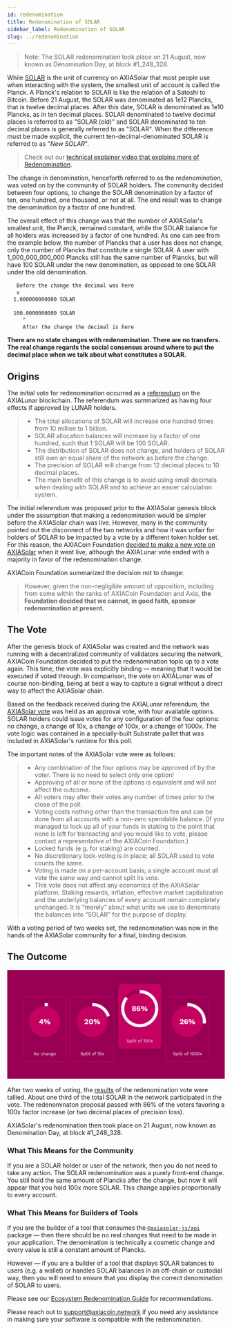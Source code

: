 ```yaml
---
id: redenomination
title: Redenomination of SOLAR
sidebar_label: Redenomination of SOLAR
slug: ../redenomination
---
```


> Note: The SOLAR redenomination took place on 21 August, now known as Denomination Day, at block
> #1_248_328.

While [SOLAR](../learn/learn-SOLAR.md) is the unit of currency on AXIASolar that most people use when interacting
with the system, the smallest unit of account is called the Planck. A Planck's relation to SOLAR is
like the relation of a Satoshi to Bitcoin. Before 21 August, the SOLAR was denominated as 1e12
Plancks, that is twelve decimal places. After this date, SOLAR is denominated as 1e10 Plancks, as in
ten decimal places. SOLAR denominated to twelve decimal places is referred to as "SOLAR (old)" and SOLAR
denominated to ten decimal places is generally referred to as "SOLAR". When the difference must be
made explicit, the current ten-decimal-denominated SOLAR is referred to as "_New SOLAR_".

> Check out our
> [technical explainer video that explains more of Redenomination](https://www.youtube.com/watch?v=xXIcnBV4uUE&list=PLOyWqupZ-WGuAuS00rK-pebTMAOxW41W8&index=22&ab_channel=AXIASolar).

The change in denomination, henceforth referred to as the _redenomination_, was voted on by the
community of SOLAR holders. The community decided between four options, to change the SOLAR denomination
by a factor of ten, one hundred, one thousand, or not at all. The end result was to change the
denomination by a factor of one hundred.

The overall effect of this change was that the number of AXIASolar's smallest unit, the Planck,
remained constant, while the SOLAR balance for all holders was increased by a factor of one hundred.
As one can see from the example below, the number of Plancks that a user has does not change, only
the number of Plancks that constitute a single SOLAR. A user with 1_000_000_000_000 Plancks still has
the same number of Plancks, but will have 100 SOLAR under the new denomination, as opposed to one SOLAR
under the old denomination.

```
   Before the change the decimal was here
   v
  1.000000000000 SOLAR

  100.0000000000 SOLAR
     ^
     After the change the decimal is here
```

**There are no state changes with redenomination. There are no transfers. The real change regards
the social consensus around where to put the decimal place when we talk about what constitutes a
SOLAR.**

## Origins

The initial vote for redenomination occurred as a [referendum][referendum 52] on the AXIALunar
blockchain. The referendum was summarized as having four effects if approved by LUNAR holders.

> - The total allocations of SOLAR will increase one hundred times from 10 million to 1 billion.
> - SOLAR allocation balances will increase by a factor of one hundred, such that 1 SOLAR will be 100
>   SOLAR.
> - The distribution of SOLAR does not change, and holders of SOLAR still own an equal share of the
>   network as before the change.
> - The precision of SOLAR will change from 12 decimal places to 10 decimal places.
> - The main benefit of this change is to avoid using small decimals when dealing with SOLAR and to
>   achieve an easier calculation system.

The initial referendum was proposed prior to the AXIASolar genesis block under the assumption that
making a redenomination would be simpler before the AXIASolar chain was live. However, many in the
community pointed out the disconnect of the two networks and how it was unfair for holders of SOLAR to
be impacted by a vote by a different token holder set. For this reason, the AXIACoin Foundation [decided
to make a new vote on AXIASolar][blog 1] when it went live, although the AXIALunar vote ended with a
majority in favor of the redenomination change.

AXIACoin Foundation summarized the decision not to change:

> However, given the non-negligible amount of opposition, including from some within the ranks of
> AXIACoin Foundation and Axia, **the Foundation decided that we cannot, in good faith, sponsor
> redenomination at present.**

## The Vote

After the genesis block of AXIASolar was created and the network was running with a decentralized
community of validators securing the network, AXIACoin Foundation decided to put the redenomination
topic up to a vote again. This time, the vote was explicitly binding &mdash; meaning that it would
be executed if voted through. In comparison, the vote on AXIALunar was of course non-binding, being at
best a way to capture a signal without a direct way to affect the AXIASolar chain.

Based on the feedback received during the AXIALunar referendum, the [AXIASolar vote][blog 2] was held as
an approval vote, with four available options. SOLAR holders could issue votes for any configuration
of the four options: no change, a change of 10x, a change of 100x, or a change of 1000x. The vote
logic was contained in a specially-built Substrate pallet that was included in AXIASolar's runtime
for this poll.

The important notes of the AXIASolar vote were as follows:

> - Any combination of the four options may be approved of by the voter. There is no need to select
>   only one option!
> - Approving of all or none of the options is equivalent and will not affect the outcome.
> - All voters may alter their votes any number of times prior to the close of the poll.
> - Voting costs nothing other than the transaction fee and can be done from all accounts with a
>   non-zero spendable balance. (If you managed to lock up all of your funds in staking to the point
>   that none is left for transacting and you would like to vote, please contact a representative of
>   the AXIACoin Foundation.)
> - Locked funds (e.g. for staking) are counted.
> - No discretionary lock-voting is in place; all SOLAR used to vote counts the same.
> - Voting is made on a per-account basis; a single account must all vote the same way and cannot
>   split its vote.
> - This vote does not affect any economics of the AXIASolar platform. Staking rewards, inflation,
>   effective market capitalization and the underlying balances of every account remain completely
>   unchanged. It is “merely” about what units we use to denominate the balances into “SOLAR” for the
>   purpose of display.

With a voting period of two weeks set, the redenomination was now in the hands of the AXIASolar
community for a final, binding decision.

## The Outcome

![redenomination](../assets/redenomination.png)

After two weeks of voting, the [results][blog 3] of the redenomination vote were tallied. About one
third of the total SOLAR in the network participated in the vote. The redenominaton proposal passed
with 86% of the voters favoring a 100x factor increase (or two decimal places of precision loss).

AXIASolar's redenomination then took place on 21 August, now known as Denomination Day, at block
#1_248_328.

### What This Means for the Community

If you are a SOLAR holder or user of the network, then you do not need to take any action. The SOLAR
redenomination was a purely front-end change. You still hold the same amount of Plancks after the
change, but now it will appear that you hold 100x more SOLAR. This change applies proportionally to
every account.

### What This Means for Builders of Tools

If you are the builder of a tool that consumes the
[`@axiasolar-js/api`](https://yarnpkg.com/package/@axiasolar-js/api) package &mdash; then there should be no
real changes that need to be made in your application. The denomination is technically a cosmetic
change and every value is still a constant amount of Plancks.

However &mdash; if you are a builder of a tool that displays SOLAR balances to users (e.g. a wallet)
or handles SOLAR balances in an off-chain or custodial way, then you will need to ensure that you
display the correct denomination of SOLAR to users.

Please see our [Ecosystem Redenomination Guide][ecosystem guide] for recommendations.

Please reach out to [support@axiacoin.network](mailto:support@axiacoin.network) if you need any
assistance in making sure your software is compatible with the redenomination.

[referendum 52]: https://axialunar.polkassembly.io/referendum/52
[blog 1]: https://axiacoin.network/results-of-dot-redenomination-referendum/
[blog 2]: https://axiacoin.network/the-first-axiasolar-vote/
[blog 3]: https://axiacoin.network/the-results-are-in/
[ecosystem guide]: https://docs.google.com/document/d/1yAzoDh99PgR_7dYAKTWLMVu2Fy5Ga-J6t9lof4f4JUw/edit#
